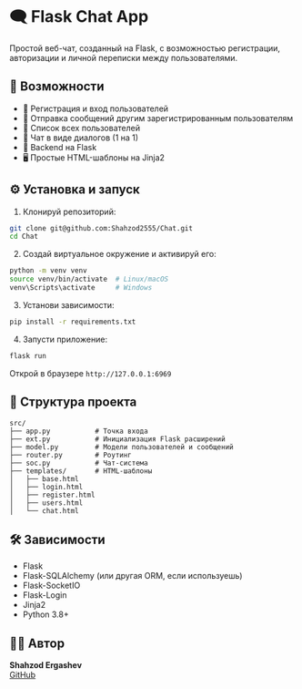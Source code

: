 # 🗨️ Flask Chat App

Простой веб-чат, созданный на Flask, с возможностью регистрации, авторизации и личной переписки между пользователями.

## 🚀 Возможности

- 🔐 Регистрация и вход пользователей
- 💬 Отправка сообщений другим зарегистрированным пользователям
- 🧾 Список всех пользователей
- 📄 Чат в виде диалогов (1 на 1)
- 🧱 Backend на Flask
- 🖥️ Простые HTML-шаблоны на Jinja2


## ⚙️ Установка и запуск

1. Клонируй репозиторий:

```bash
git clone git@github.com:Shahzod2555/Chat.git
cd Chat
```

2. Создай виртуальное окружение и активируй его:

```bash
python -m venv venv
source venv/bin/activate  # Linux/macOS
venv\Scripts\activate     # Windows
```

3. Установи зависимости:

```bash
pip install -r requirements.txt
```

4. Запусти приложение:

```bash
flask run
```

Открой в браузере `http://127.0.0.1:6969`

## 🧩 Структура проекта

```
src/
├── app.py           # Точка входа
├── ext.py           # Инициализация Flask расширений
├── model.py         # Модели пользователей и сообщений
├── router.py        # Роутинг
├── soc.py           # Чат-система
├── templates/       # HTML-шаблоны
│   ├── base.html
│   ├── login.html
│   ├── register.html
│   ├── users.html
│   └── chat.html
```

## 🛠️ Зависимости

- Flask
- Flask-SQLAlchemy (или другая ORM, если используешь)
- Flask-SocketIO
- Flask-Login
- Jinja2
- Python 3.8+

## 👨‍💻 Автор

**Shahzod Ergashev**  
[GitHub](https://github.com/Shahzod2555)

